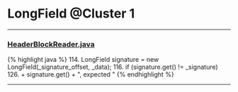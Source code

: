 # LongField @Cluster 1

***

### [HeaderBlockReader.java](https://searchcode.com/codesearch/view/15642256/)
{% highlight java %}
114. LongField signature = new LongField(_signature_offset, _data);
116. if (signature.get() != _signature)
126.                           + signature.get() + ", expected "
{% endhighlight %}

***

